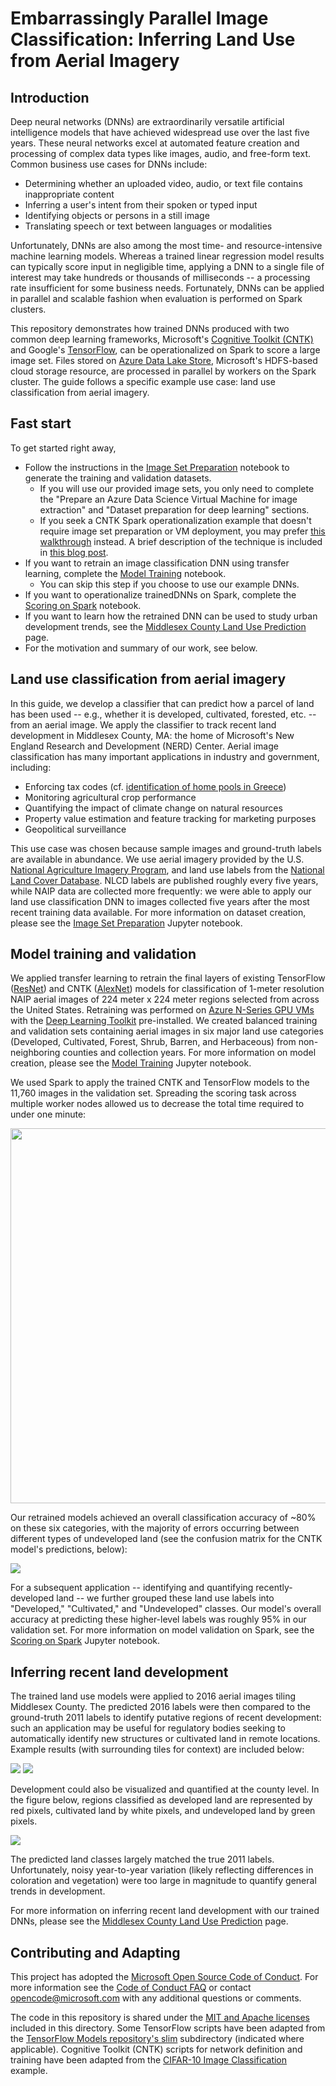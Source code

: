 # Embarrassingly Parallel Image Classification: Inferring Land Use from Aerial Imagery

## Introduction

Deep neural networks (DNNs) are extraordinarily versatile artificial intelligence models that have achieved widespread use over the last five years. These neural networks excel at automated feature creation and processing of complex data types like images, audio, and free-form text. Common business use cases for DNNs include:

- Determining whether an uploaded video, audio, or text file contains inappropriate content
- Inferring a user's intent from their spoken or typed input
- Identifying objects or persons in a still image
- Translating speech or text between languages or modalities

Unfortunately, DNNs are also among the most time- and resource-intensive machine learning models. Whereas a trained linear regression model results can typically score input in negligible time, applying a DNN to a single file of interest may take hundreds or thousands of milliseconds -- a processing rate insufficient for some business needs. Fortunately, DNNs can be applied in parallel and scalable fashion when evaluation is performed on Spark clusters.

This repository demonstrates how trained DNNs produced with two common deep learning frameworks, Microsoft's [Cognitive Toolkit (CNTK)](https://github.com/Microsoft/CNTK/wiki) and Google's [TensorFlow](https://github.com/tensorflow/tensorflow), can be operationalized on Spark to score a large image set. Files stored on [Azure Data Lake Store](https://azure.microsoft.com/en-us/services/data-lake-store/), Microsoft's HDFS-based cloud storage resource, are processed in parallel by workers on the Spark cluster. The guide follows a specific example use case: land use classification from aerial imagery.

## Fast start

To get started right away,
* Follow the instructions in the [Image Set Preparation](./image_set_preparation.ipynb) notebook to generate the training and validation datasets.
   * If you will use our provided image sets, you only need to complete the "Prepare an Azure Data Science Virtual Machine for image extraction" and "Dataset preparation for deep learning" sections.
   * If you seek a CNTK Spark operationalization example that doesn't require image set preparation or VM deployment, you may prefer [this walkthrough](https://github.com/Azure-Samples/hdinsight-pyspark-cntk-integration) instead. A brief description of the technique is included in [this blog post](https://blogs.technet.microsoft.com/machinelearning/2017/04/25/using-microsofts-deep-learning-toolkit-with-spark-on-azure-hdinsight-clusters/).
* If you want to retrain an image classification DNN using transfer learning, complete the [Model Training](./model_training.ipynb) notebook.
   * You can skip this step if you choose to use our example DNNs.
* If you want to operationalize trainedDNNs on Spark, complete the [Scoring on Spark](./scoring_on_spark.ipynb) notebook.
* If you want to learn how the retrained DNN can be used to study urban development trends, see the [Middlesex County Land Use Prediction](./land_use_prediction.md) page.
* For the motivation and summary of our work, see below.

## Land use classification from aerial imagery

In this guide, we develop a classifier that can predict how a parcel of land has been used -- e.g., whether it is developed, cultivated, forested, etc. -- from an aerial image. We apply the classifier to track recent land development in Middlesex County, MA: the home of Microsoft's New England Research and Development (NERD) Center. Aerial image classification has many important applications in industry and government, including:
- Enforcing tax codes (cf. [identification of home pools in Greece](http://www.nytimes.com/2010/05/02/world/europe/02evasion.html))
- Monitoring agricultural crop performance
- Quantifying the impact of climate change on natural resources
- Property value estimation and feature tracking for marketing purposes
- Geopolitical surveillance

This use case was chosen because sample images and ground-truth labels are available in abundance. We use aerial imagery provided by the U.S. [National Agriculture Imagery Program](https://www.fsa.usda.gov/programs-and-services/aerial-photography/imagery-programs/naip-imagery/), and land use labels from the [National Land Cover Database](https://www.mrlc.gov/). NLCD labels are published roughly every five years, while NAIP data are collected more frequently: we were able to apply our land use classification DNN to images collected five years after the most recent training data available. For more information on dataset creation, please see the [Image Set Preparation](./image_set_preparation.ipynb) Jupyter notebook.

## Model training and validation

We applied transfer learning to retrain the final layers of existing TensorFlow ([ResNet](https://github.com/tensorflow/models/tree/master/slim)) and CNTK ([AlexNet](https://github.com/Microsoft/CNTK/tree/master/Examples/Image/Detection/FastRCNN)) models for classification of 1-meter resolution NAIP aerial images of 224 meter x 224 meter regions selected from across the United States. Retraining was performed on [Azure N-Series GPU VMs](http://gpu.azure.com/) with the [Deep Learning Toolkit](https://azuremarketplace.microsoft.com/en-us/marketplace/apps/microsoft-ads.dsvm-deep-learning) pre-installed. We created balanced training and validation sets containing aerial images in six major land use categories (Developed, Cultivated, Forest, Shrub, Barren, and Herbaceous) from non-neighboring counties and collection years. For more information on model creation, please see the [Model Training](./model_training.ipynb) Jupyter notebook.

We used Spark to apply the trained CNTK and TensorFlow models to the 11,760 images in the validation set. Spreading the scoring task across multiple worker nodes allowed us to decrease the total time required to under one minute:

<img src="./img/scoring/scaling.png" width="600 px"/>

Our retrained models achieved an overall classification accuracy of ~80% on these six categories, with the majority of errors occurring between different types of undeveloped land (see the confusion matrix for the CNTK model's predictions, below):

<img src="./img/scoring/balanced_cm_small.png"/>

For a subsequent application -- identifying and quantifying recently-developed land -- we further grouped these land use labels into "Developed," "Cultivated," and "Undeveloped" classes. Our model's overall accuracy at predicting these higher-level labels was roughly 95% in our validation set. For more information on model validation on Spark, see the [Scoring on Spark](./scoring_on_spark.ipynb) Jupyter notebook. 

## Inferring recent land development

The trained land use models were applied to 2016 aerial images tiling Middlesex County. The predicted 2016 labels were then compared to the ground-truth 2011 labels to identify putative regions of recent development: such an application may be useful for regulatory bodies seeking to automatically identify new structures or cultivated land in remote locations. Example results (with surrounding tiles for context) are included below:

<img src="./img/middlesex/20655_small.png"/>
<img src="./img/middlesex/33308_small.png"/>

Development could also be visualized and quantified at the county level. In the figure below, regions classified as developed land are represented by red pixels, cultivated land by white pixels, and undeveloped land by green pixels.

<img src="./img/middlesex/true_and_predicted_labels.png"/>

The predicted land classes largely matched the true 2011 labels. Unfortunately, noisy year-to-year variation (likely reflecting differences in coloration and vegetation) were too large in magnitude to quantify general trends in development.

For more information on inferring recent land development with our trained DNNs, please see the [Middlesex County Land Use Prediction](./land_use_prediction.md) page.

## Contributing and Adapting

This project has adopted the [Microsoft Open Source Code of Conduct](https://opensource.microsoft.com/codeofconduct/). For more information see the [Code of Conduct FAQ](https://opensource.microsoft.com/codeofconduct/faq/) or contact [opencode@microsoft.com](mailto:opencode@microsoft.com) with any additional questions or comments.

The code in this repository is shared under the [MIT and Apache licenses](./LICENSE) included in this directory. Some TensorFlow scripts have been adapted from the [TensorFlow Models repository's slim](https://github.com/tensorflow/models/tree/master/slim) subdirectory (indicated where applicable). Cognitive Toolkit (CNTK) scripts for network definition and training have been adapted from the [CIFAR-10 Image Classification](https://github.com/Microsoft/CNTK/tree/master/Examples/Image/Classification/ResNet/Python) example.
